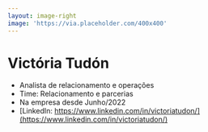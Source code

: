 ```yaml
---
layout: image-right
image: 'https://via.placeholder.com/400x400'
---
```

# Victória Tudón

* Analista de relacionamento e operações
* Time: Relacionamento e parcerias
* Na empresa desde Junho/2022
* [LinkedIn: https://www.linkedin.com/in/victoriatudon/](https://www.linkedin.com/in/victoriatudon/)